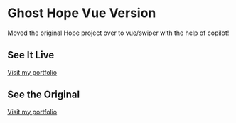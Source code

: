 # Ghost Hope Vue Version

Moved the original Hope project over to vue/swiper with the help of copilot!

## See It Live

[Visit my portfolio](https://savannahskinner.com/previous_projects/ghost-hope-vue/)

## See the Original

[Visit my portfolio](https://savannahskinner.com/previous_projects/hope/)
